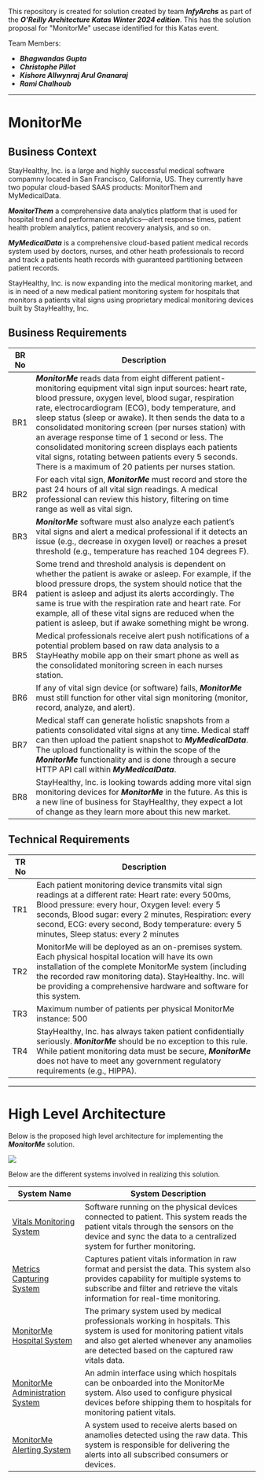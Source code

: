This repository is created for solution created by team ***InfyArchs*** as part of the ***O'Reilly Architecture Katas Winter 2024 edition***. This has the solution proposal for "MonitorMe" usecase identified for this Katas event.

Team Members:
- ***Bhagwandas Gupta***
- ***Christophe Pillot***
- ***Kishore Allwynraj Arul Gnanaraj***
- ***Rami Chalhoub***

---

# MonitorMe

## Business Context

StayHealthy, Inc. is a large and highly successful medical software compamny located in San Francisco, California, US. They currently have two popular cloud-based SAAS products: MonitorThem and MyMedicalData.

***MonitorThem*** a comprehensive data analytics platform that is used for hospital trend and performance analytics—alert response times, patient health problem analytics, patient recovery analysis, and so on.

***MyMedicalData*** is a comprehensive cloud-based patient medical records system used by doctors, nurses, and other heath professionals to record and track a patients heath records with guaranteed partitioning between patient records.

StayHealthy, Inc. is now expanding into the medical monitoring market, and is in need of a new medical patient monitoring system for hospitals that monitors a patients vital signs using proprietary medical monitoring devices built by StayHealthy, Inc.

## Business Requirements

| BR No  | Description |
| ------------- | ------------- |
| BR1  | ***MonitorMe*** reads data from eight different patient-monitoring equipment vital sign input sources: heart rate, blood pressure, oxygen level, blood sugar, respiration rate, electrocardiogram (ECG), body temperature, and sleep status (sleep or awake). It then sends the data to a consolidated monitoring screen (per nurses station) with an average response time of 1 second or less. The consolidated monitoring screen displays each patients vital signs, rotating between patients every 5 seconds. There is a maximum of 20 patients per nurses station.  |
| BR2  | For each vital sign, ***MonitorMe*** must record and store the past 24 hours of all vital sign readings. A medical professional can review this history, filtering on time range as well as vital sign.  |
| BR3  | ***MonitorMe*** software must also analyze each patient’s vital signs and alert a medical professional if it detects an issue (e.g., decrease in oxygen level) or reaches a preset threshold (e.g., temperature has reached 104 degrees F).  |
| BR4  | Some trend and threshold analysis is dependent on whether the patient is awake or asleep. For example, if the blood pressure drops, the system should notice that the patient is asleep and adjust its alerts accordingly. The same is true with the respiration rate and heart rate. For example, all of these vital signs are reduced when the patient is asleep, but if awake something might be wrong.  |
| BR5  | Medical professionals receive alert push notifications of a potential problem based on raw data analysis to a StayHeathy mobile app on their smart phone as well as the consolidated monitoring screen in each nurses station.  |
| BR6  | If any of vital sign device (or software) fails, ***MonitorMe*** must still function for other vital sign monitoring (monitor, record, analyze, and alert).  |
| BR7  | Medical staff can generate holistic snapshots from a patients consolidated vital signs at any time. Medical staff can then upload the patient snapshot to ***MyMedicalData***. The upload functionality is within the scope of the ***MonitorMe*** functionality and is done through a secure HTTP API call within ***MyMedicalData***.  |
| BR8  | StayHealthy, Inc. is looking towards adding more vital sign monitoring devices for ***MonitorMe*** in the future. As this is a new line of business for StayHealthy, they expect a lot of change as they learn more about this new market.  |

## Technical Requirements

| TR No  | Description |
| ------------- | ------------- |
| TR1  | Each patient monitoring device transmits vital sign readings at a different rate: Heart rate: every 500ms, Blood pressure: every hour, Oxygen level: every 5 seconds,  Blood sugar: every 2 minutes, Respiration: every second, ECG: every second, Body temperature: every 5 minutes, Sleep status: every 2 minutes |
| TR2  | MonitorMe will be deployed as an on-premises system. Each physical hospital location will have its own installation of the complete MonitorMe system (including the recorded raw monitoring data). StayHealthy. Inc. will be providing a comprehensive hardware and software for this system. |
| TR3  | Maximum number of patients per physical MonitorMe instance: 500  |
| TR4  | StayHealthy, Inc. has always taken patient confidentially seriously. ***MonitorMe*** should be no exception to this rule. While patient monitoring data must be secure, ***MonitorMe*** does not have to meet any government regulatory requirements (e.g., HIPPA).  |


---

# High Level Architecture

Below is the proposed high level architecture for implementing the ***MonitorMe*** solution.

![](https://github.com/infy-archs-katas/monitorme/blob/main/diagrams/C4-SystemContext.png)

Below are the different systems involved in realizing this solution.

| System Name  | System Description |
| ------------- | ------------- |
| [Vitals Monitoring System](https://github.com/infy-archs-katas/monitorme/blob/main/SoftwareSystems/VitalsMonitoringSystem.md)  | Software running on the physical devices connected to patient. This system reads the patient vitals through the sensors on the device and sync the data to a centralized system for further monitoring.  |
| [Metrics Capturing System](https://github.com/infy-archs-katas/monitorme/blob/main/SoftwareSystems/MetricsCapturingSystem.md)  | Captures patient vitals information in raw format and persist the data. This system also provides capability for multiple systems to subscribe and filter and retrieve the vitals information for real-time monitoring.   |
| [MonitorMe Hospital System](https://github.com/infy-archs-katas/monitorme/blob/main/SoftwareSystems/HospitalSystem.md)  | The primary system used by medical professionals working in hospitals. This system is used for monitoring patient vitals and also get alerted whenever any anamolies are detected based on the captured raw vitals data.  |
| [MonitorMe Administration System](https://github.com/infy-archs-katas/monitorme/blob/main/SoftwareSystems/AdminSystem.md)  | An admin interface using which hospitals can be onboarded into the MonitorMe system. Also used to configure physical devices before shipping them to hospitals for monitoring patient vitals.  |
| [MonitorMe Alerting System](https://github.com/infy-archs-katas/monitorme/blob/main/SoftwareSystems/AlertingSystem.md)  | A system used to receive alerts based on anamolies detected using the raw data. This system is responsible for delivering the alerts into all subscribed consumers or devices.  |
